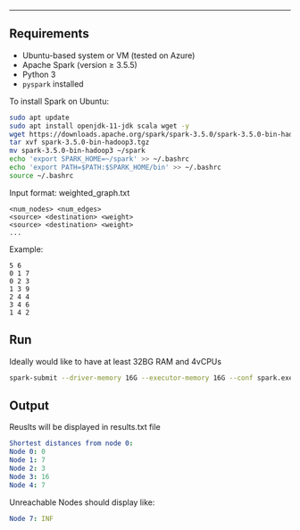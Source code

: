 
---

## Requirements

- Ubuntu-based system or VM (tested on Azure)
- Apache Spark (version ≥ 3.5.5)
- Python 3
- `pyspark` installed

To install Spark on Ubuntu:

```bash
sudo apt update
sudo apt install openjdk-11-jdk scala wget -y
wget https://downloads.apache.org/spark/spark-3.5.0/spark-3.5.0-bin-hadoop3.tgz
tar xvf spark-3.5.0-bin-hadoop3.tgz
mv spark-3.5.0-bin-hadoop3 ~/spark
echo 'export SPARK_HOME=~/spark' >> ~/.bashrc
echo 'export PATH=$PATH:$SPARK_HOME/bin' >> ~/.bashrc
source ~/.bashrc
```
Input format: weighted_graph.txt
```php-template
<num_nodes> <num_edges>
<source> <destination> <weight>
<source> <destination> <weight> 
...
```

Example:
```
5 6
0 1 7
0 2 3
1 3 9
2 4 4
3 4 6
1 4 2
```

## Run
Ideally would like to have at least 32BG RAM and 4vCPUs
```bash
spark-submit --driver-memory 16G --executor-memory 16G --conf spark.executor.cores=4 rddVersion.py
```

## Output
Reuslts will be displayed in results.txt file
```yaml
Shortest distances from node 0:
Node 0: 0
Node 1: 7
Node 2: 3
Node 3: 16
Node 4: 7
```
Unreachable Nodes should display like:
```yaml
Node 7: INF
```
